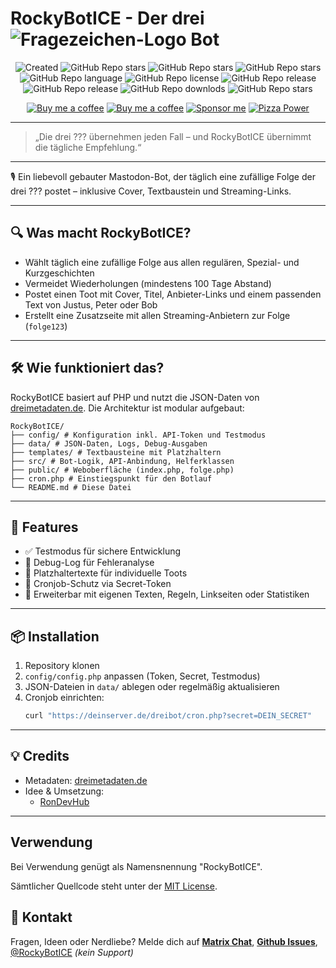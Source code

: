 # RockyBotICE - Der drei ![Fragezeichen-Logo](https://sig.rondev.de/logos/dreifragezeichen.svg) Bot
<div align="center">

![Created](https://mini-badges.rondevhub.de/forgejo/RonDevHub/RockyBotICE/created-at/*/*/de) ![GitHub Repo stars](https://mini-badges.rondevhub.de/forgejo/RonDevHub/RockyBotICE/lastcommit/*/*/de) ![GitHub Repo stars](https://mini-badges.rondevhub.de/github/RonDevHub/RockyBotICE/stars/*/*/de) ![GitHub Repo stars](https://mini-badges.rondevhub.de/github/RonDevHub/RockyBotICE/issues/*/*/de) ![GitHub Repo language](https://mini-badges.rondevhub.de/forgejo/RonDevHub/RockyBotICE/language/*/*/de) ![GitHub Repo license](https://mini-badges.rondevhub.de/github/RonDevHub/RockyBotICE/license/*/*/de) ![GitHub Repo release](https://mini-badges.rondevhub.de/github/RonDevHub/RockyBotICE/release/*/*/de) ![GitHub Repo release](https://mini-badges.rondevhub.de/github/RonDevHub/RockyBotICE/forks/*/*/de) ![GitHub Repo downlods](https://mini-badges.rondevhub.de/github/RonDevHub/RockyBotICE/downloads/*/*/de) ![GitHub Repo stars](https://mini-badges.rondevhub.de/github/RonDevHub/RockyBotICE/watchers)

[![Buy me a coffee](https://mini-badges.rondevhub.de/icon/cuptogo/Buy_me_a_Coffee-c1d82f-222/social "Buy me a coffee")](https://www.buymeacoffee.com/RonDev)
[![Buy me a coffee](https://mini-badges.rondevhub.de/icon/cuptogo/ko--fi.com-c1d82f-222/social "Buy me a coffee")](https://ko-fi.com/U6U31EV2VS)
[![Sponsor me](https://mini-badges.rondevhub.de/icon/hearts-red/Sponsor_me/social "Sponsor me")](https://github.com/sponsors/RonDevHub)
[![Pizza Power](https://mini-badges.rondevhub.de/icon/pizzaslice/Buy_me_a_pizza/social "Pizza Power")](https://www.paypal.com/paypalme/Depressionist1/4,99)
</div>

---
> „Die drei ??? übernehmen jeden Fall – und RockyBotICE übernimmt die tägliche Empfehlung.“
---
🎙️ Ein liebevoll gebauter Mastodon-Bot, der täglich eine zufällige Folge der drei ??? postet – inklusive Cover, Textbaustein und Streaming-Links.

---

## 🔍 Was macht RockyBotICE?

- Wählt täglich eine zufällige Folge aus allen regulären, Spezial- und Kurzgeschichten
- Vermeidet Wiederholungen (mindestens 100 Tage Abstand)
- Postet einen Toot mit Cover, Titel, Anbieter-Links und einem passenden Text von Justus, Peter oder Bob
- Erstellt eine Zusatzseite mit allen Streaming-Anbietern zur Folge (`folge123`)

---

## 🛠️ Wie funktioniert das?

RockyBotICE basiert auf PHP und nutzt die JSON-Daten von [dreimetadaten.de](https://dreimetadaten.de). Die Architektur ist modular aufgebaut:
```
RockyBotICE/ 
├── config/ # Konfiguration inkl. API-Token und Testmodus
├── data/ # JSON-Daten, Logs, Debug-Ausgaben 
├── templates/ # Textbausteine mit Platzhaltern 
├── src/ # Bot-Logik, API-Anbindung, Helferklassen 
├── public/ # Weboberfläche (index.php, folge.php) 
├── cron.php # Einstiegspunkt für den Botlauf 
└── README.md # Diese Datei
```

---

## 🧪 Features

- ✅ Testmodus für sichere Entwicklung
- 🐞 Debug-Log für Fehleranalyse
- 🧩 Platzhaltertexte für individuelle Toots
- 🔐 Cronjob-Schutz via Secret-Token
- 🧵 Erweiterbar mit eigenen Texten, Regeln, Linkseiten oder Statistiken

---

## 📦 Installation

1. Repository klonen
2. `config/config.php` anpassen (Token, Secret, Testmodus)
3. JSON-Dateien in `data/` ablegen oder regelmäßig aktualisieren
4. Cronjob einrichten:
   ```bash
   curl "https://deinserver.de/dreibot/cron.php?secret=DEIN_SECRET"
   ```

---

## 💡 Credits
- Metadaten: [dreimetadaten.de](https://dreimetadaten.de)
- Idee & Umsetzung:
   - [RonDevHub](https://commitcloud.net/RonDevHub)

---

## Verwendung
Bei Verwendung genügt als Namensnennung "RockyBotICE".

Sämtlicher Quellcode steht unter der [MIT License](https://opensource.org/license/MIT).

## 📣 Kontakt
Fragen, Ideen oder Nerdliebe? Melde dich auf [**Matrix Chat**](https://matrix.to/#/#RockyBotICE:matrix.s3cr.net), [**Github Issues**](https://github.com/RonDevHub/RockyBotICE/issues), <a rel="me" href="https://mastodon.social/@RockyBotICE">@RockyBotICE</a> *(kein Support)*